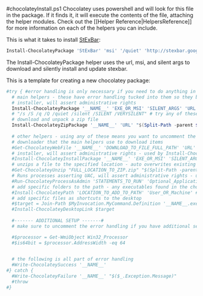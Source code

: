 #chocolateyInstall.ps1
Chocolatey uses powershell and will look for this file in the package. If it finds it, it will execute the contents of the file, attaching the helper modules.  Check out the [[Helper Reference|HelpersReference]] for more information on each of the helpers you can include.  
  
This is what it takes to install [StExBar](https://github.com/ferventcoder/nugetpackages/blob/master/StExBar/tools/chocolateyInstall.ps1):  
```powershell
Install-ChocolateyPackage 'StExBar' 'msi' '/quiet' 'http://stexbar.googlecode.com/files/StExBar-1.8.3.msi' 'http://stexbar.googlecode.com/files/StExBar64-1.8.3.msi'
```
The Install-ChocolateyPackage helper uses the url, msi, and silent args to download and silently install and update stexbar.  
  
  
  
  
This is a template for creating a new chocolatey package:  
```powershell
#try { #error handling is only necessary if you need to do anything in addition to/instead of the main helpers
  # main helpers - these have error handling tucked into them so they become the only line of your script if that is all you need.
  # installer, will assert administrative rights
  Install-ChocolateyPackage '__NAME__' 'EXE_OR_MSI' 'SILENT_ARGS' 'URL' '64BIT_URL_DELETE_IF_NO_64BIT' 
  # "/s /S /q /Q /quiet /silent /SILENT /VERYSILENT" # try any of these to get the silent installer #msi is always /quiet
  # download and unpack a zip file
  Install-ChocolateyZipPackage '__NAME__' 'URL' "$(Split-Path -parent $MyInvocation.MyCommand.Definition)"
  
  # other helpers - using any of these means you want to uncomment the error handling up top and at bottom.
  # downloader that the main helpers use to download items
  #Get-ChocolateyWebFile '__NAME__' 'DOWNLOAD_TO_FILE_FULL_PATH' 'URL' '64BIT_URL_DELETE_IF_NO_64BIT'
  # installer, will assert administrative rights - used by Install-ChocolateyPackage
  #Install-ChocolateyInstallPackage '__NAME__' 'EXE_OR_MSI' 'SILENT_ARGS' '_FULLFILEPATH_'
  # unzips a file to the specified location - auto overwrites existing content
  #Get-ChocolateyUnzip "FULL_LOCATION_TO_ZIP.zip" "$(Split-Path -parent $MyInvocation.MyCommand.Definition)"
  # Runs processes asserting UAC, will assert administrative rights - used by Install-ChocolateyInstallPackage
  #Run-ChocolateyProcessAsAdmin 'STATEMENTS_TO_RUN' 'Optional_Application_If_Not_PowerShell'
  # add specific folders to the path - any executables found in the chocolatey package folder will already be on the path. This is used in addition to that or for cases when a native installer doesn't add things to the path.
  #Install-ChocolateyPath 'LOCATION_TO_ADD_TO_PATH' 'User_OR_Machine' # Machine will assert administrative rights
  # add specific files as shortcuts to the desktop
  #$target = Join-Path $MyInvocation.MyCommand.Definition '__NAME__.exe'
  #Install-ChocolateyDesktopLink $target
  
  #------- ADDITIONAL SETUP -------#
  # make sure to uncomment the error handling if you have additional setup to do

  #$processor = Get-WmiObject Win32_Processor
  #$is64bit = $processor.AddressWidth -eq 64

  
  # the following is all part of error handling
  #Write-ChocolateySuccess '__NAME__'
#} catch {
  #Write-ChocolateyFailure '__NAME__' "$($_.Exception.Message)"
  #throw 
#}
```